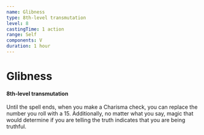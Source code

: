 ```yaml
---
name: Glibness
type: 8th-level transmutation
level: 8
castingTime: 1 action
range: Self
components: V
duration: 1 hour
---
```


# Glibness

#### 8th-level transmutation

Until the spell ends, when you make a Charisma check, you can replace the number you roll with a 15. Additionally, no matter what you say, magic that would determine if you are telling the truth indicates that you are being truthful.
